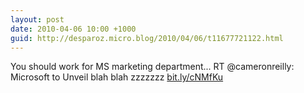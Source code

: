 ```yaml
---
layout: post
date: 2010-04-06 10:00 +1000
guid: http://desparoz.micro.blog/2010/04/06/t11677721122.html
---
```

You should work for MS marketing department... RT @cameronreilly: Microsoft to Unveil blah blah zzzzzzz  [bit.ly/cNMfKu](http://bit.ly/cNMfKu)
